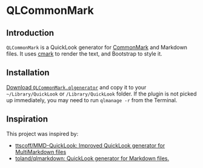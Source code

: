 # QLCommonMark

## Introduction

`QLCommonMark` is a QuickLook generator for [CommonMark](http://commonmark.org/) and Markdown files.  It uses [cmark](https://github.com/jgm/cmark) to render the text, and Bootstrap to style it.

## Installation

[Download `QLCommonMark.qlgenerator`](https://github.com/digitalmoksha/QLCommonMark/releases/download/v1.0/QLCommonMark.qlgenerator.zip) and copy it to your `~/Library/QuickLook` or `/Library/QuickLook` folder.  If the plugin is not picked up immediately, you may need to run `qlmanage -r` from the Terminal.

## Inspiration

This project was inspired by:

- [ttscoff/MMD-QuickLook: Improved QuickLook generator for MultiMarkdown files](https://github.com/ttscoff/MMD-QuickLook)
- [toland/qlmarkdown: QuickLook generator for Markdown files.](https://github.com/toland/qlmarkdown)
